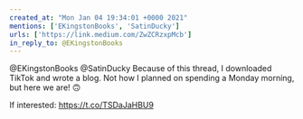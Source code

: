 ```yaml
---
created_at: "Mon Jan 04 19:34:01 +0000 2021"
mentions: ['EKingstonBooks', 'SatinDucky']
urls: ['https://link.medium.com/ZwZCRzxpMcb']
in_reply_to: @EKingstonBooks
---
```


@EKingstonBooks @SatinDucky Because of this thread, I downloaded TikTok and wrote a blog. Not how I planned on spending a Monday morning, but here we are! 🙃

If interested:  https://t.co/TSDaJaHBU9